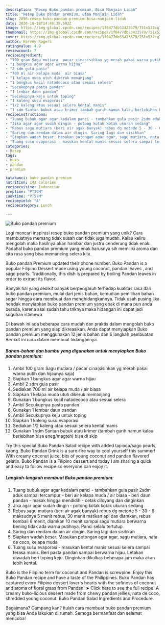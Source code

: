 ```yaml
---
description: "Resep Buko pandan premium, Bisa Manjain Lidah"
title: "Resep Buko pandan premium, Bisa Manjain Lidah"
slug: 2056-resep-buko-pandan-premium-bisa-manjain-lidah
date: 2020-10-18T14:48:38.592Z
image: https://img-global.cpcdn.com/recipes/1f0477db53423579/751x532cq70/buko-pandan-premium-foto-resep-utama.jpg
thumbnail: https://img-global.cpcdn.com/recipes/1f0477db53423579/751x532cq70/buko-pandan-premium-foto-resep-utama.jpg
cover: https://img-global.cpcdn.com/recipes/1f0477db53423579/751x532cq70/buko-pandan-premium-foto-resep-utama.jpg
author: Harvey Rogers
ratingvalue: 4.9
reviewcount: 7
recipeingredient:
- "100 gram Sagu mutiara  pacar cinasisihkan yg merah pakai warna putih dan hijaunya saja"
- "1 bungkus agar agar warna hijau"
- "2 sdm gula pasir"
- "700 ml air kelapa muda  air biasa"
- "1 kelapa muda utuh dikeruk memanjang"
- "1 bungkus kecil natadecoco atau sesuai selera"
- "Secukupnya pasta pandan"
- "1 lembar daun pandan"
- "Secukupnya keju untuk toping"
- "1 kaleng susu evaporasi"
- "1/2 kaleng atau sesuai selera kental manis"
- "1 sdm Santan bubuk atau krimer tambah gurih namun kalau berlebihan bisa enegmagteh bisa di skip"
recipeinstructions:
- "Tuang bubuk agar agar kedalam panci - tambahkan gula pasir 2sdm aduk sampai tercampur - beri air kelapa muda / air biasa - beri daun pandan - masak hingga mendidih - cetak diloyang dan dinginkan"
- "Jika agar agar sudah dingin - potong kotak kotak ukuran sedang"
- "Rebus sagu mutiara (beri air agak banyak) rebus dg metode 5 - 30 - 6 maksudnya 5 menit rebus, 30 menit matikan api dan diamkan, rebus kembali 6 menit, diamkan 10 menit sampai sagu mutiara berwarna bening tidak ada warna putihnya. Panci selalu tertutup."
- "Saring dan rendam dalam air dingin. Saring lagi dan sisihkan"
- "Siapkan wadah besar. Masukan potongan agar agar, sagu mutiara, nata de coco, kelapa muda"
- "Tuang susu evaporasi - masukan kental manis sesuai selera sampai terasa manis. Beri pasta pandan sampai berwarna hijau. Letakan diwadah beri toping keju. Dinginkan dikulkas beberapa jam maka akan lebih kental."
categories:
- Resep
tags:
- buko
- pandan
- premium

katakunci: buko pandan premium 
nutrition: 143 calories
recipecuisine: Indonesian
preptime: "PT30M"
cooktime: "PT57M"
recipeyield: "4"
recipecategory: Lunch

---
```



![Buko pandan premium](https://img-global.cpcdn.com/recipes/1f0477db53423579/751x532cq70/buko-pandan-premium-foto-resep-utama.jpg)

Lagi mencari inspirasi resep buko pandan premium yang unik? Cara membuatnya memang tidak susah dan tidak juga mudah. Kalau keliru mengolah maka hasilnya akan hambar dan justru cenderung tidak enak. Padahal buko pandan premium yang enak harusnya sih memiliki aroma dan cita rasa yang bisa memancing selera kita.

Buko pandan Premium updated their phone number. Buko Pandan is a popular Filipino Dessert made using young coconut, pandan leaves , and sago pearls. Traditionally, this dish is prepared by boiling Pandan leaves in order to extract its flavor.

Banyak hal yang sedikit banyak berpengaruh terhadap kualitas rasa dari buko pandan premium, mulai dari jenis bahan, kemudian pemilihan bahan segar hingga cara membuat dan menghidangkannya. Tidak usah pusing jika hendak menyiapkan buko pandan premium yang enak di mana pun anda berada, karena asal sudah tahu triknya maka hidangan ini dapat jadi suguhan istimewa.


Di bawah ini ada beberapa cara mudah dan praktis dalam mengolah buko pandan premium yang siap dikreasikan. Anda dapat menyiapkan Buko pandan premium menggunakan 12 jenis bahan dan 6 langkah pembuatan. Berikut ini cara dalam membuat hidangannya.

<!--inarticleads1-->

##### Bahan-bahan dan bumbu yang digunakan untuk menyiapkan Buko pandan premium:

1. Ambil 100 gram Sagu mutiara / pacar cina(sisihkan yg merah pakai warna putih dan hijaunya saja)
1. Siapkan 1 bungkus agar agar warna hijau
1. Ambil 2 sdm gula pasir
1. Sediakan 700 ml air kelapa muda / air biasa
1. Siapkan 1 kelapa muda utuh dikeruk memanjang
1. Gunakan 1 bungkus kecil natadecoco atau sesuai selera
1. Ambil Secukupnya pasta pandan
1. Gunakan 1 lembar daun pandan
1. Ambil Secukupnya keju untuk toping
1. Siapkan 1 kaleng susu evaporasi
1. Sediakan 1/2 kaleng atau sesuai selera kental manis
1. Gunakan 1 sdm Santan bubuk atau krimer (tambah gurih namun kalau berlebihan bisa eneg/magteh) bisa di skip


Try this special Buko Pandan Salad recipe with added tapioca/sago pearls, kaong. Buko Pandan Drink is a sure-fire way to cool yourself this summer! With creamy coconut juice, bits of young coconut and pandan flavored gelatin. Buko Pandan is a Filipino dessert and today I am sharing a quick and easy to follow recipe so everyone can enjoy it. 

<!--inarticleads2-->

##### Langkah-langkah membuat Buko pandan premium:

1. Tuang bubuk agar agar kedalam panci - tambahkan gula pasir 2sdm aduk sampai tercampur - beri air kelapa muda / air biasa - beri daun pandan - masak hingga mendidih - cetak diloyang dan dinginkan
1. Jika agar agar sudah dingin - potong kotak kotak ukuran sedang
1. Rebus sagu mutiara (beri air agak banyak) rebus dg metode 5 - 30 - 6 maksudnya 5 menit rebus, 30 menit matikan api dan diamkan, rebus kembali 6 menit, diamkan 10 menit sampai sagu mutiara berwarna bening tidak ada warna putihnya. Panci selalu tertutup.
1. Saring dan rendam dalam air dingin. Saring lagi dan sisihkan
1. Siapkan wadah besar. Masukan potongan agar agar, sagu mutiara, nata de coco, kelapa muda
1. Tuang susu evaporasi - masukan kental manis sesuai selera sampai terasa manis. Beri pasta pandan sampai berwarna hijau. Letakan diwadah beri toping keju. Dinginkan dikulkas beberapa jam maka akan lebih kental.


Buko is the Filipino term for coconut and Pandan is screwpine. Enjoy this Buko Pandan recipe and have a taste of the Philippines. Buko Pandan has captured every Filipino dessert lover&#39;s hearts with the softness of coconut and aroma of floral grass from Pandan! ➤ Click here to see the full recipe! A creamy buko-licious dessert made from chewy pandan jellies, nata de coco, shredded young coconut. Buko Pandan Salad Ingredients and Procedure. 

Bagaimana? Gampang kan? Itulah cara membuat buko pandan premium yang bisa Anda lakukan di rumah. Semoga bermanfaat dan selamat mencoba!
